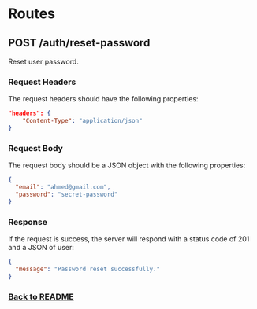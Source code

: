 # Routes

## POST /auth/reset-password

Reset user password.

### Request Headers

The request headers should have the following properties:

```json
"headers": {
    "Content-Type": "application/json"
}
```

### Request Body

The request body should be a JSON object with the following properties:

```json
{
  "email": "ahmed@gmail.com",
  "password": "secret-password"
}
```

### Response

If the request is success, the server will respond with a status code of 201 and a JSON of user:

```json
{
  "message": "Password reset successfully."
}
```

### [Back to README](/api-endponits.md#user-auth)
